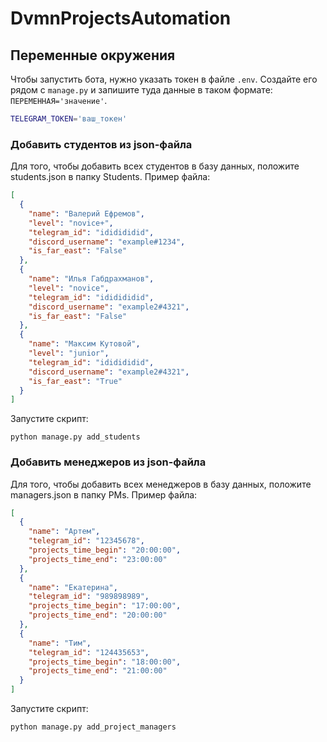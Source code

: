 # DvmnProjectsAutomation

## Переменные окружения

Чтобы запустить бота, нужно указать токен в файле `.env`. 
Создайте его рядом с `manage.py`
и запишите туда данные в таком формате: `ПЕРЕМЕННАЯ='значение'`.

```sh
TELEGRAM_TOKEN='ваш_токен'
```

### Добавить студентов из json-файла

Для того, чтобы добавить всех студентов в базу данных, положите students.json в папку Students. Пример файла:
```json
[
  {
    "name": "Валерий Ефремов",
    "level": "novice+",
    "telegram_id": "ididididid",
    "discord_username": "example#1234",
    "is_far_east": "False"
  },
  {
    "name": "Илья Габдрахманов",
    "level": "novice",
    "telegram_id": "ididididid",
    "discord_username": "example2#4321",
    "is_far_east": "False"
  },
  {
    "name": "Максим Кутовой",
    "level": "junior",
    "telegram_id": "ididididid",
    "discord_username": "example2#4321",
    "is_far_east": "True"
  }
]
```
Запустите скрипт:
```shell
python manage.py add_students
```

### Добавить менеджеров из json-файла

Для того, чтобы добавить всех менеджеров в базу данных, положите managers.json в папку PMs. Пример файла:
```json
[
  {
    "name": "Артем",
    "telegram_id": "12345678",
    "projects_time_begin": "20:00:00",
    "projects_time_end": "23:00:00"
  },
  {
    "name": "Екатерина",
    "telegram_id": "989898989",
    "projects_time_begin": "17:00:00",
    "projects_time_end": "20:00:00"
  },
  {
    "name": "Тим",
    "telegram_id": "124435653",
    "projects_time_begin": "18:00:00",
    "projects_time_end": "21:00:00"
  }
]
```
Запустите скрипт:
```shell
python manage.py add_project_managers
```

